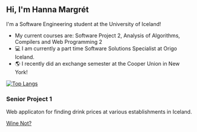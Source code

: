 ## Hi, I'm Hanna Margrét

I'm a Software Engineering student at the University of Iceland!

- My current courses are: Software Project 2, Analysis of Algorithms, Compilers and Web Programming 2
- 💻 I am currently a part time Software Solutions Specialist at Origo Iceland.
- 🌎 I recently did an exchange semester at the Cooper Union in New York!
  
[![Top Langs](https://github-readme-stats.vercel.app/api/top-langs/?username=hannajonsd&theme=github_dark&layout=compact)](https://github.com/anuraghazra/github-readme-stats)

### Senior Project 1
Web applicaton for finding drink prices at various establishments in Iceland.

[Wine Not?](https://winenot-mday.onrender.com/)



<!--
**hannajonsd/hannajonsd** is a ✨ _special_ ✨ repository because its `README.md` (this file) appears on your GitHub profile.

Here are some ideas to get you started:

- 🔭 I’m currently working at Origo Iceland as a Software Solutions Specialist.
- 👯 I’m looking to collaborate on ...
- 🤔 I’m looking for help with ...
- 💬 Ask me about ...
- 😄 Pronouns: she/her
- ⚡ Fun fact: ...
-->
